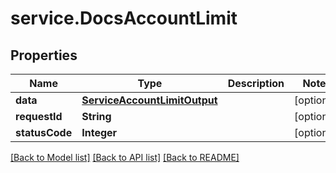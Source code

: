 # service.DocsAccountLimit

## Properties
Name | Type | Description | Notes
------------ | ------------- | ------------- | -------------
**data** | [**ServiceAccountLimitOutput**](ServiceAccountLimitOutput.md) |  | [optional] 
**requestId** | **String** |  | [optional] 
**statusCode** | **Integer** |  | [optional] 

[[Back to Model list]](../README.md#documentation-for-models) [[Back to API list]](../README.md#documentation-for-api-endpoints) [[Back to README]](../README.md)


